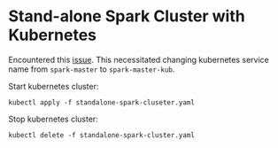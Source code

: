 # Stand-alone Spark Cluster with Kubernetes






Encountered this [issue](https://medium.com/@varunreddydaaram/kubernetes-did-not-work-with-apache-spark-de923ae7ab5c).  This necessitated changing kubernetes service name from `spark-master` to `spark-master-kub`.

Start kubernetes cluster:
```
kubectl apply -f standalone-spark-cluseter.yaml
```

Stop kubernetes cluster:
```
kubectl delete -f standalone-spark-cluster.yaml
```